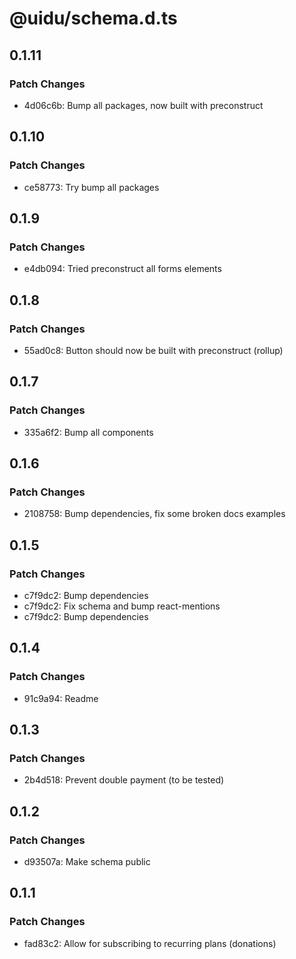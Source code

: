 # @uidu/schema.d.ts

## 0.1.11

### Patch Changes

- 4d06c6b: Bump all packages, now built with preconstruct

## 0.1.10

### Patch Changes

- ce58773: Try bump all packages

## 0.1.9

### Patch Changes

- e4db094: Tried preconstruct all forms elements

## 0.1.8

### Patch Changes

- 55ad0c8: Button should now be built with preconstruct (rollup)

## 0.1.7

### Patch Changes

- 335a6f2: Bump all components

## 0.1.6

### Patch Changes

- 2108758: Bump dependencies, fix some broken docs examples

## 0.1.5

### Patch Changes

- c7f9dc2: Bump dependencies
- c7f9dc2: Fix schema and bump react-mentions
- c7f9dc2: Bump dependencies

## 0.1.4

### Patch Changes

- 91c9a94: Readme

## 0.1.3

### Patch Changes

- 2b4d518: Prevent double payment (to be tested)

## 0.1.2

### Patch Changes

- d93507a: Make schema public

## 0.1.1

### Patch Changes

- fad83c2: Allow for subscribing to recurring plans (donations)

